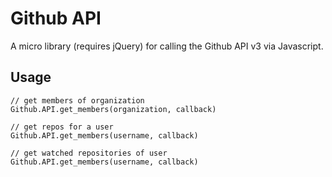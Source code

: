 Github API
========================

A micro library (requires jQuery) for calling the Github API v3 via Javascript.

Usage
---------------

    // get members of organization
    Github.API.get_members(organization, callback)

    // get repos for a user
    Github.API.get_members(username, callback)

    // get watched repositories of user 
    Github.API.get_members(username, callback)
